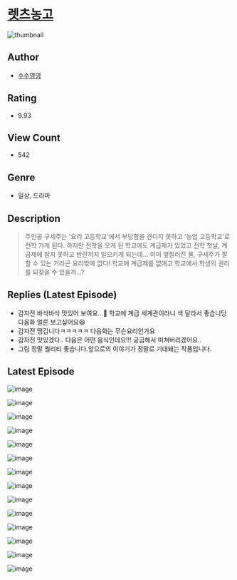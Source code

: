 # [렛츠농고](https://comic.naver.com/challenge/list?titleId=810472)
![thumbnail](https://image-comic.pstatic.net/user_contents_data/challenge_comic/2023/05/23/upload_7364056312796295778_480x623.jpeg)

## Author
- [수수영영](https://comic.naver.com/artistTitle?id=366918)

## Rating
- 9.93

## View Count
- 542

## Genre
- 일상, 드라마

## Description
> 주인공 구세주는 '요리 고등학교'에서 부당함을 견디지 못하고 '농업 고등학교'로 전학 가게 된다. 하지만 전학을 오게 된 학교에도 계급제가 있었고 전학 첫날, 계급제에 참지 못하고 반란까지 일으키게 되는데... 이미 엎질러진 물, 구세주가 잘 할 수 있는 거라곤 요리밖에 없다! 학교에 계급제를 없애고 학교에서 학생의 권리를 되찾을 수 있을까...?

## Replies (Latest Episode)
- 감자전 바삭바삭 맛있어 보여요...🤤 학교에 계급 세계관이라니 색 달라서 좋습니당 다음화 얼른 보고싶어요😆
- 감자전 땡깁니다ㅋㅋㅋㅋㅋ 다음화는 무슨요리인가요
- 감자전 맛있겠다.. 다음은 어떤 음식인데요!!! 궁금해서 미쳐버리겠어요..
- 그림 정말 퀄리티 좋습니다.앞으로의 이야기가 정말로 기대돼는 작품입니다.

## Latest Episode
![image](https://image-comic.pstatic.net/user_contents_data/challenge_comic/2023/05/23/366918/upload_3834031376637964598.jpeg)

![image](https://image-comic.pstatic.net/user_contents_data/challenge_comic/2023/05/23/366918/upload_7149012734208194617.jpeg)

![image](https://image-comic.pstatic.net/user_contents_data/challenge_comic/2023/05/23/366918/upload_3473512478958565426.jpeg)

![image](https://image-comic.pstatic.net/user_contents_data/challenge_comic/2023/05/23/366918/upload_4121979362917692774.jpeg)

![image](https://image-comic.pstatic.net/user_contents_data/challenge_comic/2023/05/23/366918/upload_4135492137521669431.jpeg)

![image](https://image-comic.pstatic.net/user_contents_data/challenge_comic/2023/05/23/366918/upload_3472387692236792422.jpeg)

![image](https://image-comic.pstatic.net/user_contents_data/challenge_comic/2023/05/23/366918/upload_3617294511457395298.jpeg)

![image](https://image-comic.pstatic.net/user_contents_data/challenge_comic/2023/05/23/366918/upload_3690477129195272034.jpeg)

![image](https://image-comic.pstatic.net/user_contents_data/challenge_comic/2023/05/23/366918/upload_3618753566958052409.jpeg)

![image](https://image-comic.pstatic.net/user_contents_data/challenge_comic/2023/05/23/366918/upload_3473228817779286839.jpeg)

![image](https://image-comic.pstatic.net/user_contents_data/challenge_comic/2023/05/23/366918/upload_3703702948488099938.jpeg)

![image](https://image-comic.pstatic.net/user_contents_data/challenge_comic/2023/05/23/366918/upload_3977864170667651635.jpeg)

![image](https://image-comic.pstatic.net/user_contents_data/challenge_comic/2023/05/23/366918/upload_4122817200156390706.jpeg)

![image](https://image-comic.pstatic.net/user_contents_data/challenge_comic/2023/05/23/366918/upload_4048795667075773494.jpeg)
